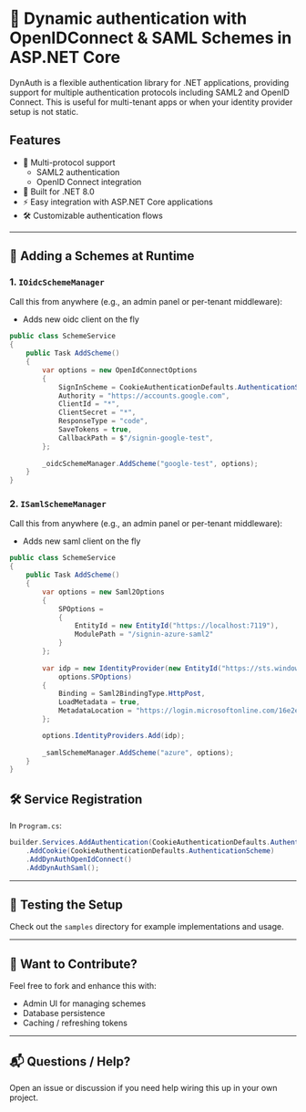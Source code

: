 # 🔐 Dynamic authentication with OpenIDConnect & SAML Schemes in ASP.NET Core

DynAuth is a flexible authentication library for .NET applications, providing support for multiple authentication protocols including SAML2 and OpenID Connect. This is useful for multi-tenant apps or when your identity provider setup is not static.

## Features

- 🔐 Multi-protocol support
  - SAML2 authentication
  - OpenID Connect integration
- 🎯 Built for .NET 8.0
- ⚡ Easy integration with ASP.NET Core applications
- 🛠️ Customizable authentication flows

---

## 🧩 Adding a Schemes at Runtime

### 1. `IOidcSchemeManager`
Call this from anywhere (e.g., an admin panel or per-tenant middleware):
- Adds new oidc client on the fly
  
```csharp
public class SchemeService
{
    public Task AddScheme()
    {
        var options = new OpenIdConnectOptions
        {
            SignInScheme = CookieAuthenticationDefaults.AuthenticationScheme,
            Authority = "https://accounts.google.com",
            ClientId = "*",
            ClientSecret = "*",
            ResponseType = "code",
            SaveTokens = true,
            CallbackPath = $"/signin-google-test",
        };
        
        _oidcSchemeManager.AddScheme("google-test", options);
    }
}
```

### 2. `ISamlSchemeManager`
Call this from anywhere (e.g., an admin panel or per-tenant middleware):
- Adds new saml client on the fly

```csharp
public class SchemeService
{
    public Task AddScheme()
    {
        var options = new Saml2Options
        {
            SPOptions =
            {
                EntityId = new EntityId("https://localhost:7119"),
                ModulePath = "/signin-azure-saml2"
            }
        };
        
        var idp = new IdentityProvider(new EntityId("https://sts.windows.net/16e2eac8-c69c-4976-919b-test/"),
            options.SPOptions)
        {
            Binding = Saml2BindingType.HttpPost,
            LoadMetadata = true,
            MetadataLocation = "https://login.microsoftonline.com/16e2eac8-c69c-4976-919b-4c3a48c2c0f7/federationmetadata/2007-06/federationmetadata.xml?appid=b88b09ee-52b4-4454-8c1f-test"
        };

        options.IdentityProviders.Add(idp);
        
        _samlSchemeManager.AddScheme("azure", options);
    }
}
```

## 🛠️ Service Registration
In `Program.cs`:

```csharp
builder.Services.AddAuthentication(CookieAuthenticationDefaults.AuthenticationScheme)
    .AddCookie(CookieAuthenticationDefaults.AuthenticationScheme)
    .AddDynAuthOpenIdConnect()
    .AddDynAuthSaml();
```

---

## 🧪 Testing the Setup
Check out the `samples` directory for example implementations and usage.

---

## 🧩 Want to Contribute?
Feel free to fork and enhance this with:
- Admin UI for managing schemes
- Database persistence
- Caching / refreshing tokens

---

## 📬 Questions / Help?
Open an issue or discussion if you need help wiring this up in your own project.


